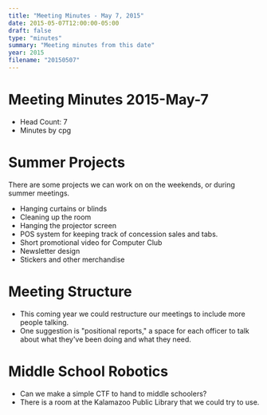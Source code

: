 ```yaml
---
title: "Meeting Minutes - May 7, 2015"
date: 2015-05-07T12:00:00-05:00
draft: false
type: "minutes"
summary: "Meeting minutes from this date"
year: 2015
filename: "20150507"
---
```


# Meeting Minutes 2015-May-7

- Head Count: 7
- Minutes by cpg

# Summer Projects
There are some projects we can work on on the weekends, or during summer meetings.
- Hanging curtains or blinds
- Cleaning up the room
- Hanging the projector screen
- POS system for keeping track of concession sales and tabs.
- Short promotional video for Computer Club
- Newsletter design
- Stickers and other merchandise

# Meeting Structure
- This coming year we could restructure our meetings to include more people talking.
- One suggestion is "positional reports," a space for each officer to talk about what they've been doing and what they need.

# Middle School Robotics
- Can we make a simple CTF to hand to middle schoolers?
- There is a room at the Kalamazoo Public Library that we could try to use.
